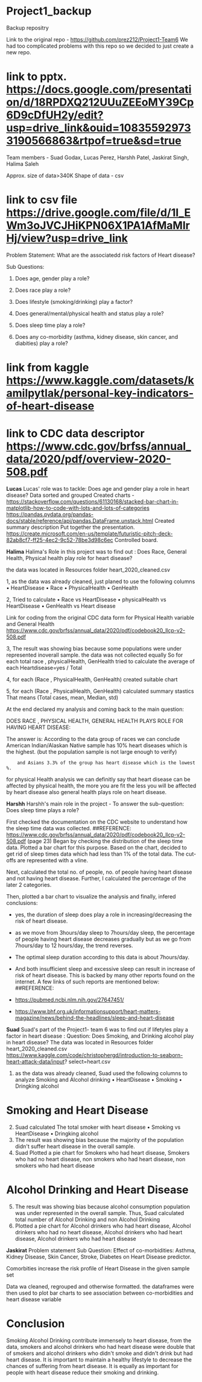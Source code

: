 # Project1_backup
Backup repositry

Link to the original repo - https://github.com/prez212/Project1-Team6
We had too complicated problems with this repo so we decided to just create a new repo.

# link to pptx. https://docs.google.com/presentation/d/18RPDXQ212UUuZEEoMY39Cp6D9cDfUH2y/edit?usp=drive_link&ouid=108355929733190566863&rtpof=true&sd=true

Team members - Suad Godax, Lucas Perez, Harshh Patel, Jaskirat Singh, Halima Saleh

Approx. size of data>340K
Shape of data - csv
# link to csv file https://drive.google.com/file/d/1I_EWm3oJVCJHiKPN06X1PA1AfMaMIrHj/view?usp=drive_link

Problem Statement:  What are the associatedd risk factors of Heart disease?

Sub Questions:

1) Does age, gender play a role?

2) Does race play a role?

3) Does lifestyle (smoking/drinking) play a factor?

4) Does general/mental/physical health and status play a role?

5) Does sleep time play a role?

6) Does any co-morbidity (asthma, kidney disease, skin cancer, and diabities) play a role?


# link from kaggle https://www.kaggle.com/datasets/kamilpytlak/personal-key-indicators-of-heart-disease
# link to CDC data descriptor https://www.cdc.gov/brfss/annual_data/2020/pdf/overview-2020-508.pdf

**Lucas**
Lucas' role was to tackle: Does age and gender play a role in heart disease?
Data sorted and grouped
Created charts -
https://stackoverflow.com/questions/61130168/stacked-bar-chart-in-matplotlib-how-to-code-with-lots-and-lots-of-categories
https://pandas.pydata.org/pandas-docs/stable/reference/api/pandas.DataFrame.unstack.html
Created summary description
Put together the presentation. https://create.microsoft.com/en-us/template/futuristic-pitch-deck-82ab8cf7-ff25-4ec2-9c52-78be3d98c6ec
Controlled board.

**Halima**
Halima's Role in this project was to find out :
Does Race, General Health, Physical health play role for heart disease?

the data was located in Resources folder heart_2020_cleaned.csv

1, as the data was already cleaned, just planed to use the following columns
•	HeartDisease
•	Race
•	PhysicalHealth
•	GenHealth

2, Tried to calculate
•	Race vs HeartDisease
•	physicalHealth vs HeartDisease
•	GenHealth vs Heart disease

Link for coding from the original CDC data form for Physical Health variable and General Health
https://www.cdc.gov/brfss/annual_data/2020/pdf/codebook20_llcp-v2-508.pdf

3, The result was showing bias because some populations were under represented inoverall sample.  the data was not collected equally 
	So for each total race , physicalHealth, GenHealth tried to calculate the average of each Heartdisease=yes / Total

4, for each (Race , PhysicalHealth, GenHealth) created suitable chart 

5, for each (Race , PhysicalHealth, GenHealth) calculated summary stastics
	That means (Total cases, mean, Median, std)
    
At the end declared my analysis and coming back to the main question:

DOES RACE , PHYSICAL HEALTH, GENERAL HEALTH PLAYS ROLE FOR HAVING HEART DISEASE:

The answer is:
		According to the data group of races we can conclude American Indian/Alaskan Native sample has 10% heart diseases which is the highest.
		(but the population sample is not large enough to verify)

		and Asians 3.3% of the group has heart disease which is the lowest %.

for physical Health analysis we can definitly say that heart disease can be affected by physical health, 
the more you are fit the less you will be affected by heart disease
also general health plays role on heart disease.

**Harshh**
Harshh's main role in the project - To answer the sub-question: Does sleep time plays a role?

First checked the documentation on the CDC website to understand how the sleep time data was collected.
##REFERENCE: https://www.cdc.gov/brfss/annual_data/2020/pdf/codebook20_llcp-v2-508.pdf (page 23)
Began by checking the distribution of the sleep time data. Plotted a bar chart for this purpose. Based on the chart, decided to get rid of sleep times data which had less than 1% of the total data. The cut-offs are represented with a vline.

Next, calculated the total no. of people, no. of people having heart disease and not having heart disease. Further, I calculated the percentage of the later 2 categories.

Then, plotted a bar chart to visualize the analysis and finally, infered conclusions:
- yes, the duration of sleep does play a role in increasing/decreasing the risk of heart disease.
- as we move from 3hours/day sleep to 7hours/day sleep, the percentage of people having heart disease decreases gradually but as we go from 7hours/day to 12 hours/day, the trend reverses.

- The optimal sleep duration according to this data is about 7hours/day.

- And both insufficient sleep and excessive sleep can result in increase of risk of heart disease. This is backed by many other reports found on the internet. A few links of such reports are mentioned below:
##REFERENCE:
- https://pubmed.ncbi.nlm.nih.gov/27647451/
- https://www.bhf.org.uk/informationsupport/heart-matters-magazine/news/behind-the-headlines/sleep-and-heart-disease

**Suad**
Suad's part of the Project1- team 6 was to find out if lifetyles play a factor in heart disease :
Question: Does Smoking, and Drinking alcohol play in heart disease?
The data was located in Resources folder heart_2020_cleaned.csv
https://www.kaggle.com/code/christophergd/introduction-to-seaborn-heart-attack-data/input?
select=heart.csv
1. as the data was already cleaned, Suad used the following columns to analyze Smoking and 
Alcohol drinking
• HeartDisease
• Smoking
• Dringking alcohol
# Smoking and Heart Disease
2. Suad calculated The total smoker with heart disease
• Smoking vs HeartDisease
• Dringking alcohol
3. The result was showing bias because the majority of the population didn't suffer heart disease 
in the overall sample.
4. Suad Plotted a pie chart for Smokers who had heart disease, Smokers who had no heart 
disease, non smokers who had heart disease, non smokers who had heart disease
# Alcohol Drinking and Heart Disease
5. The result was showing bias because alcohol consumption population was under represented 
in the overall sample.
Thus, Suad calculated total number of Alcohol Drinking and non Alcohol Drinking
6. Plotted a pie chart for Alcohol drinkers who had heart disease, Alcohol drinkers  who had no 
heart disease, Alcohol drinkers  who had heart disease, Alcohol drinkers  who had heart disease

**Jaskirat**
Problem statement Sub Question: Effect of co-morbidities: Asthma, Kidney Disease, Skin Cancer, Stroke, Diabetes on Heart Disease predictor.

Comorbities increase the risk profile of Heart Disease in the given sample set

Data wa cleaned, regrouped and otherwise formatted. the dataframes were then used to plot bar charts to see association between co-morbidities and heart disease variable

# Conclusion
Smoking Alcohol Drinking contribute immensely to heart disease, from the data, smokers and 
alcohol drinkers who had heart disease were double that of smokers and alcohol drinkers who 
didn't smoke and didn't drink but had heart disease.
It is important to maintain a healthy lifestyle to decrease the chances of suffering from heart 
disease. It is equally as important for people with heart disease reduce their smoking and 
drinking.
